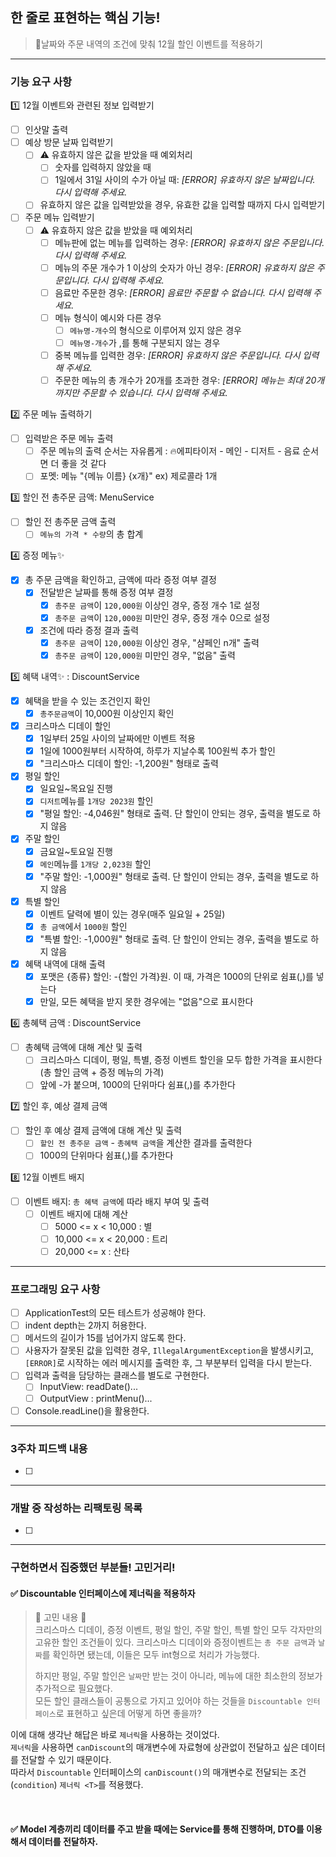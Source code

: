 ## 한 줄로 표현하는 핵심 기능!

> 🎄날짜와 주문 내역의 조건에 맞춰 12월 할인 이벤트를 적용하기

---

### 기능 요구 사항

1️⃣ 12월 이벤트와 관련된 정보 입력받기

-[ ] 인삿말 출력
-[ ] 예상 방문 날짜 입력받기
    -[ ] ⚠️ 유효하지 않은 값을 받았을 때 예외처리
        -[ ] 숫자를 입력하지 않았을 때
        -[ ] 1일에서 31일 사이의 수가 아닐 때: *[ERROR] 유효하지 않은 날짜입니다. 다시 입력해 주세요.*
    -[ ] 유효하지 않은 값을 입력받았을 경우, 유효한 값을 입력할 때까지 다시 입력받기
-[ ] 주문 메뉴 입력받기
    -[ ] ⚠️ 유효하지 않은 값을 받았을 때 예외처리
        -[ ] 메뉴판에 없는 메뉴를 입력하는 경우: *[ERROR] 유효하지 않은 주문입니다. 다시 입력해 주세요.*
        -[ ] 메뉴의 주문 개수가 1 이상의 숫자가 아닌 경우: *[ERROR] 유효하지 않은 주문입니다. 다시 입력해 주세요.*
        -[ ] 음료만 주문한 경우: *[ERROR] 음료만 주문할 수 없습니다. 다시 입력해 주세요.*
        -[ ] 메뉴 형식이 예시와 다른 경우
            -[ ] `메뉴명-개수`의 형식으로 이루어져 있지 않은 경우
            -[ ] `메뉴명-개수`가 ,를 통해 구분되지 않는 경우
        -[ ] 중복 메뉴를 입력한 경우: *[ERROR] 유효하지 않은 주문입니다. 다시 입력해 주세요.*
        -[ ] 주문한 메뉴의 총 개수가 20개를 초과한 경우: *[ERROR] 메뉴는 최대 20개까지만 주문할 수 있습니다. 다시 입력해 주세요.*

2️⃣ 주문 메뉴 출력하기

-[ ] 입력받은 주문 메뉴 출력
    -[ ] 주문 메뉴의 출력 순서는 자유롭게 : 🔥에피타이저 - 메인 - 디저트 - 음료 순서면 더 좋을 것 같다
    -[ ] 포멧: 메뉴 "{메뉴 이름} {x개}"   ex) 제로콜라 1개

3️⃣ 할인 전 총주문 금액: MenuService

-[ ] 할인 전 총주문 금액 출력
    -[ ] `메뉴의 가격 * 수량`의 총 합계

4️⃣ 증정 메뉴✨

-[x] 총 주문 금액을 확인하고, 금액에 따라 증정 여부 결정
    -[x] 전달받은 날짜를 통해 증정 여부 결정
        -[x] `총주문 금액`이 `120,000원` 이상인 경우, 증정 개수 1로 설정
        -[x] `총주문 금액`이 `120,000원` 미만인 경우, 증정 개수 0으로 설정
    -[x] 조건에 따라 증정 결과 출력
        -[x] `총주문 금액`이 `120,000원` 이상인 경우, "샴페인 n개" 출력
        -[x] `총주문 금액`이 `120,000원` 미만인 경우, "없음" 출력

5️⃣ 혜택 내역✨ : DiscountService

-[x] 혜택을 받을 수 있는 조건인지 확인
    -[x] `총주문금액`이 10,000원 이상인지 확인
-[x] 크리스마스 디데이 할인
    -[x] 1일부터 25일 사이의 날짜에만 이벤트 적용
    -[x] 1일에 1000원부터 시작하여, 하루가 지날수록 100원씩 추가 할인
    -[x] "크리스마스 디데이 할인: -1,200원" 형태로 출력
-[x] 평일 할인
    -[x] 일요일~목요일 진행
    -[x] `디저트`메뉴를 `1개당 2023원` 할인
    -[x] "평일 할인: -4,046원" 형태로 출력. 단 할인이 안되는 경우, 출력을 별도로 하지 않음
-[x] 주말 할인
    -[x] 금요일~토요일 진행
    -[x] `메인`메뉴를 `1개당 2,023원` 할인
    -[x] "주말 할인: -1,000원" 형태로 출력. 단 할인이 안되는 경우, 출력을 별도로 하지 않음
-[x] 특별 할인
    -[x] 이벤트 달력에 별이 있는 경우(매주 일요일 + 25일)
    -[x] `총 금액`에서 `1000원` 할인
    -[x] "특별 할인: -1,000원" 형태로 출력. 단 할인이 안되는 경우, 출력을 별도로 하지 않음
-[x] 혜택 내역에 대해 출력
    -[x] 포맷은 {종류} 할인: -{할인 가격}원. 이 때, 가격은 1000의 단위로 쉼표(,)를 넣는다
    -[x] 만일, 모든 혜택을 받지 못한 경우에는 "없음"으로 표시한다

6️⃣ 총혜택 금액 : DiscountService

-[ ] 총혜택 금액에 대해 계산 및 출력
    -[ ] 크리스마스 디데이, 평일, 특별, 증정 이벤트 할인을 모두 합한 가격을 표시한다 (총 할인 금액 + 증정 메뉴의 가격)
    -[ ] 앞에 -가 붙으며, 1000의 단위마다 쉼표(,)를 추가한다

7️⃣ 할인 후, 예상 결제 금액

-[ ] 할인 후 예상 결제 금액에 대해 계산 및 출력
    -[ ] `할인 전 총주문 금액` - `총혜택 금액`을 계산한 결과를 출력한다
    -[ ] 1000의 단위마다 쉼표(,)를 추가한다

8️⃣ 12월 이벤트 배지

-[ ] 이벤트 배지: `총 혜택 금액`에 따라 배지 부여 및 출력
    -[ ] 이벤트 배지에 대해 계산
        -[ ] 5000 <= x < 10,000 : 별
        -[ ] 10,000 <= x < 20,000 : 트리
        -[ ] 20,000 <= x : 산타

---

### 프로그래밍 요구 사항

-[ ] ApplicationTest의 모든 테스트가 성공해야 한다.
-[ ] indent depth는 2까지 허용한다.
-[ ] 메서드의 길이가 15를 넘어가지 않도록 한다.
-[ ] 사용자가 잘못된 값을 입력한 경우, `IllegalArgumentException`을 발생시키고, `[ERROR]`로 시작하는 에러 메시지를 출력한 후, 그 부분부터 입력을 다시 받는다.
-[ ] 입력과 출력을 담당하는 클래스를 별도로 구현한다.
    -[ ] InputView: readDate()...
    -[ ] OutputView : printMenu()...
-[ ] Console.readLine()을 활용한다.

---

### 3주차 피드백 내용

-[ ] 

---

### 개발 중 작성하는 리팩토링 목록

-[ ] 

---

### 구현하면서 집중했던 부분들! 고민거리!

#### ✅ Discountable 인터페이스에 제너릭을 적용하자

> 🧐 고민 내용 🧐  
> 크리스마스 디데이, 증정 이벤트, 평일 할인, 주말 할인, 특별 할인 모두 각자만의 고유한 할인 조건들이 있다.
> 크리스마스 디데이와 증정이벤트는 `총 주문 금액`과 `날짜`를 확인하면 됐는데, 이들은 모두 int형으로 처리가 가능했다.
>
> 하지만 평일, 주말 할인은 `날짜`만 받는 것이 아니라, 메뉴에 대한 최소한의 정보가 추가적으로 필요했다.  
> 모든 할인 클래스들이 공통으로 가지고 있어야 하는 것들을 `Discountable 인터페이스`로 표현하고 싶은데 어떻게 하면 좋을까?

이에 대해 생각난 해답은 바로 `제너릭`을 사용하는 것이었다.  
`제너릭`을 사용하면 `canDiscount`의 매개변수에 자료형에 상관없이 전달하고 싶은 데이터를 전달할 수 있기 때문이다.  
따라서 `Discountable` 인터페이스의 `canDiscount()`의 매개변수로 전달되는 조건(`condition`) `제너릭 <T>`를 적용했다.

<br>

#### ✅ Model 계층끼리 데이터를 주고 받을 때에는 Service를 통해 진행하며, DTO를 이용해서 데이터를 전달하자.




